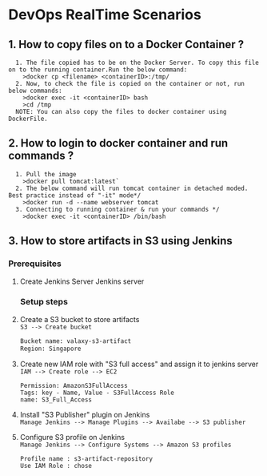 # DevOps RealTime Scenarios

## 1. How to copy files on to a Docker Container ?
      1. The file copied has to be on the Docker Server. To copy this file on to the running container.Run the below command:
		>docker cp <filename> <containerID>:/tmp/
      2. Now, to check the file is copied on the container or not, run below commands:
		>docker exec -it <containerID> bash
		>cd /tmp
      NOTE: You can also copy the files to docker container using DockerFile.

## 2. How to login to docker container and run commands ?
      1. Pull the image 	 
	 	>docker pull tomcat:latest`
      2. The below command will run tomcat container in detached moded. Best practice instead of "-it" mode*/
		>docker run -d --name webserver tomcat
      3. Connecting to running container & run your commands */
		>docker exec -it <containerID> /bin/bash
	

## 3. How to store artifacts in S3 using Jenkins

### Prerequisites
1. Create Jenkins Server
  Jenkins server

   ### Setup steps 
1. Create a S3 bucket to store artifacts  
    `S3 --> Create bucket `
      ```sh 
   Bucket name: valaxy-s3-artifact 
   Region: Singapore
   ```
1. Create new IAM role with "S3 full access" and assign it to jenkins server  
   `IAM --> Create role --> EC2` 
   ```ssh 
   Permission: AmazonS3FullAccess 
   Tags: key - Name, Value - S3FullAccess Role 
   name: S3_Full_Access
   ```
   
1. Install "S3 Publisher" plugin on Jenkins  
  `Manage Jenkins --> Manage Plugins --> Availabe --> S3 publisher`

1. Configure S3 profile on Jenkins  
  `Manage Jenkins --> Configure Systems --> Amazon S3 profiles` 
   ```sh
   Profile name : s3-artifact-repository 
   Use IAM Role : chose
   ```
